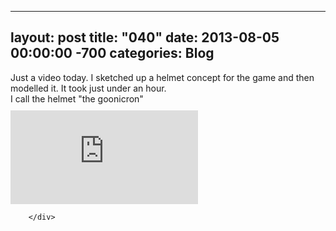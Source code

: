 
---
layout: post
title: "040"
date: 2013-08-05 00:00:00 -700
categories: Blog
---
<div class="blog-content">
				<div class="paragraph" style="text-align:left;">Just a video today. I sketched up a helmet concept for the game and then modelled it. It took just under an hour.&nbsp;<br>I call the helmet "the goonicron"</div>  <div class="wsite-youtube" style="margin-bottom:10px;margin-top:10px;"><div class="wsite-youtube-wrapper wsite-youtube-size-auto wsite-youtube-align-center"> 	<div class="wsite-youtube-container">                  		<iframe src="http://www.youtube.com/embed/HXwyv-vfe1A?wmode=opaque" frameborder="0" allowfullscreen=""></iframe> 	</div> </div></div>

		</div>
        